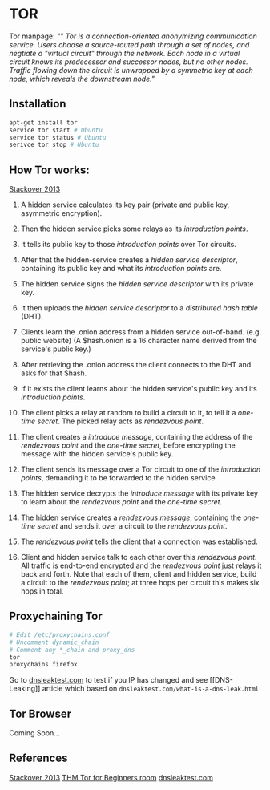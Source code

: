# TOR 

Tor manpage: *"" Tor is a connection-oriented anonymizing communication service. Users choose a source-routed path through a set of nodes, and negtiate a "virtual circuit" through the network. Each node in a virtual circuit knows its predecessor and successor nodes, but no other nodes. Traffic flowing down the circuit is unwrapped by a symmetric key at each node, which reveals the downstream node."*

## Installation

```bash 
apt-get install tor
service tor start # Ubuntu
service tor status # Ubuntu
serivce tor stop # Ubuntu
```


## How Tor works:
[Stackover 2013](https://tor.stackexchange.com/questions/672/how-do-onion-addresses-exactly-work)

1.  A hidden service calculates its key pair (private and public key, asymmetric encryption).
2.  Then the hidden service picks some relays as its _introduction points_.
3.  It tells its public key to those _introduction points_ over Tor circuits.
4.  After that the hidden-service creates a _hidden service descriptor_, containing its public key and what its _introduction points_ are.
5.  The hidden service signs the _hidden service descriptor_ with its private key.
6.  It then uploads the _hidden service descriptor_ to a _distributed hash table_ (DHT).
7.  Clients learn the .onion address from a hidden service out-of-band. (e.g. public website) (A $hash.onion is a 16 character name derived from the service's public key.)
8.  After retrieving the .onion address the client connects to the DHT and asks for that $hash.
9.  If it exists the client learns about the hidden service's public key and its _introduction points_.
10.  The client picks a relay at random to build a circuit to it, to tell it a _one-time secret_. The picked relay acts as _rendezvous point_.
    
11.  The client creates a _introduce message_, containing the address of the _rendezvous point_ and the _one-time secret_, before encrypting the message with the hidden service's public key.
    
12.  The client sends its message over a Tor circuit to one of the _introduction points_, demanding it to be forwarded to the hidden service.
13.  The hidden service decrypts the _introduce message_ with its private key to learn about the _rendezvous point_ and the _one-time secret_.
14.  The hidden service creates a _rendezvous message_, containing the _one-time secret_ and sends it over a circuit to the _rendezvous point_.
15.  The _rendezvous point_ tells the client that a connection was established.
16.  Client and hidden service talk to each other over this _rendezvous point_. All traffic is end-to-end encrypted and the _rendezvous point_ just relays it back and forth. Note that each of them, client and hidden service, build a circuit to the _rendezvous point_; at three hops per circuit this makes six hops in total.

## Proxychaining Tor

```bash
# Edit /etc/proxychains.conf
# Uncomment dynamic_chain
# Comment any *_chain and proxy_dns
tor
proxychains firefox
```

Go to [dnsleaktest.com](https://dnsleaktest.com) to test if you IP has changed and see [[DNS-Leaking]] article which based on `dnsleaktest.com/what-is-a-dns-leak.html`

## Tor Browser
Coming Soon...


## References

[Stackover 2013](https://tor.stackexchange.com/questions/672/how-do-onion-addresses-exactly-work)
[THM Tor for Beginners room](https://tryhackme.com/room/torforbeginners)
[dnsleaktest.com](https://dnsleaktest.com)